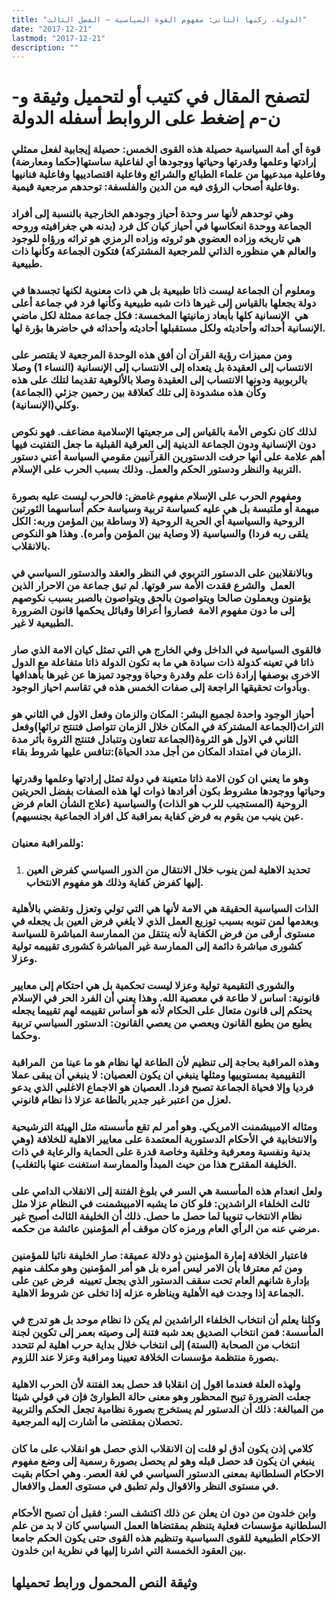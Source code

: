 ```yaml
---
title: "الدولة، ركنها الثاني: مفهوم القوة السياسية – الفصل الثالث"
date: "2017-12-21"
lastmod: "2017-12-21"
description: ""
---
```

# **لتصفح المقال في كتيب أو لتحميل وثيقة و-ن-م إضغط على الروابط أسفله** **الدولة**

### قوة أي أمة السياسية حصيلة هذه القوى الخمس: حصيلة إيجابية لفعل ممثلي إرادتها وعلمها وقدرتها وحياتها ووجودها أي لفاعلية ساستها(حكما ومعارضة) وفاعلية مبدعيها من علماء الطبائع والشرائع وفاعلية اقتصادييها وفاعلية فنانيها وفاعلية أصحاب الرؤى فيه من الدين والفلسفة: توحدهم مرجعية قيمية.

### وهي توحدهم لأنها سر وحدة أحياز وجودهم الخارجية بالنسبة إلى أفراد الجماعة ووحدة انعكاسها في أحياز كيان كل فرد (بدنه هي جغرافيته وروحه هي تاريخه وزاده العضوي هو ثروته وزاده الرمزي هو تراثه ورؤاه للوجود والعالم هي منظوره الذاتي للمرجعية المشتركة) فتكون الجماعة وكأنها ذات طبيعية.

### ومعلوم أن الجماعة ليست ذاتا طبيعية بل هي ذات معنوية لكنها تجسدها في دولة يجعلها بالقياس إلى غيرها ذات شبه طبيعية وكأنها فرد في جماعة أعلى هي  الإنسانية كلها بأبعاد زمانيتها المخمسة: فكل جماعة ممثلة لكل ماضي الإنسانية أحداثه وأحاديثه ولكل مستقبلها أحاديثه وأحداثه في حاضرها بؤرة لها.

### ومن مميزات رؤية القرآن أن أفق هذه الوحدة المرجعية لا يقتصر على الانتساب إلى العقيدة بل يتعداه إلى الانتساب إلى الإنسانية (النساء 1) وصلا بالربوبية ودونها الانتساب إلى العقيدة وصلا بالألوهية تقديما لتلك على هذه وكأن هذه مشدودة إلى تلك كعلاقة بين رحمين جزئي (الجماعة) وكلي(الإنسانية).

### لذلك كان نكوص الأمة بالقياس إلى مرجعيتها الإسلامية مضاعف. فهو نكوص دون الإنسانية ودون الجماعة الدينية إلى العرقية القبلية ما جعل التفتيت فيها أهم علامة على أنها حرفت الدستورين القرآنيين مقومي السياسة أعني دستور التربية والنظر ودستور الحكم والعمل. وذلك بسبب الحرب على الإسلام.

### ومفهوم الحرب على الإسلام مفهوم غامض: فالحرب ليست عليه بصورة مبهمة أو ملتبسة بل هي عليه كسياسة تربية وسياسة حكم أساسهما الثورتين الروحية والسياسية أي الحرية الروحية (لا وساطة بين المؤمن وربه: الكل يلقى ربه فردا) والسياسية (لا وصاية بين المؤمن وأمره). وهذا هو النكوص بالانقلاب.

### وبالانقلابين على الدستور التربوي في النظر والعقد والدستور السياسي في العمل  والشرع فقدت الأمة سر قوتها. لم تبق جماعة من الاحرار الذين يؤمنون ويعملون صالحا ويتواصون بالحق ويتواصون بالصبر بسبب نكوصهم إلى ما دون مفهوم الامة  فصاروا أعراقا وقبائل يحكمها قانون الضرورة الطبيعية لا غير.

### فالقوى السياسية في الداخل وفي الخارج هي التي تمثل كيان الامة الذي صار ذاتا في تعينه كدولة ذات سيادة هي ما به تكون الدولة ذاتا متفاعلة مع الدول الاخرى بوصفها إرادة ذات علم وقدرة وحياة ووجود تميزها عن غيرها بأهدافها وبأدوات تحقيقها الراجعة إلى صفات الخمس هذه في تقاسم احياز الوجود.

### أحياز الوجود واحدة لجميع البشر: المكان والزمان وفعل الاول في الثاني هو التراث(الجماعة المشتركة في المكان خلال الزمان تتواصل فتنتج تراثها)وفعل الثاني في الاول هو الثروة(الجماعة تتعاون وتتبادل فتنتج الثروة بأثر مدة الزمان في امتداد المكان من أجل مدد الحياة):تنافس عليها شروط بقاء.

### وهو ما يعني ان كون الامة ذاتا متعينة في دولة تمثل إرادتها وعلمها وقدرتها وحياتها ووجودها مشروط بكون أفرادها ذوات لها هذه الصفات بفضل الحريتين الروحية (المستجيب للرب هو الذات) والسياسية (علاج الشأن العام فرض عين ينيب من يقوم به فرض كفاية بمراقبة كل افراد الجماعية بجنسيهم).

### وللمراقبة معنيان:

1. ### تحديد الاهلية لمن ينوب خلال الانتقال من الدور السياسي كفرض العين إليها كفرض كفاية وذلك هو مفهوم الانتخاب.

### الذات السياسية الحقيقة هي الامة لأنها هي التي تولي وتعزل وتقضي بالأهلية وبعدمها لمن تنوبه بسبب توزيع العمل الذي لا يلغي فرض العين بل يجعله في مستوى أرقى من فرض الكفاية لأنه ينتقل من الممارسة المباشرة للسياسة كشورى مباشرة دائمة إلى الممارسة غير المباشرة كشورى تقييمه تولية وعزلا.

### والشورى التقيمية تولية وعزلا ليست تحكمية بل هي احتكام إلى معايير قانونية: اساس لا طاعة في معصية الله. وهذا يعني أن الفرد الحر في الإسلام يحتكم إلى قانون متعال على الحكام لأنه هو أساس تقييمه لهم تقييما يجعله يطيع من يطيع القانون ويعصي من يعصي القانون: الدستور السياسي تربية وحكما.

### وهذه المراقبة بحاجة إلى تنظيم لأن الطاعة لها نظام هو ما عينا من  المراقبة التقييمية بمستوييها ومثلها ينبغي ان يكون العصيان: لا ينبغي أن يبقى عملا فرديا وإلا فحياة الجماعة تصبح فردا. العصيان هو الاجماع الاغلبي الذي يدعو لعزل من اعتبر غير جدير بالطاعة عزلا ذا نظام قانوني.

### ومثاله الامبيشمنت الامريكي. وهو أمر لم تقع مأسسته مثل الهيئة الترشيحية والانتخابية في الأحكام الدستورية المعتمدة على معايير الاهلية للخلافة (وهي بدنية ونفسية ومعرفية وخلقية وخاصة قدرة على الحماية والرعاية في ذات الخليفة المقترح هذا من حيث المبدأ والممارسة استغنت عنها بالتغلب).

### ولعل انعدام هذه المأسسة هي السر في بلوغ الفتنة إلى الانقلاب الدامي على ثالث الخلفاء الراشدين: فلو كان ما يشبه الامبيشمنت في النظام عزلا مثل نظام الانتخاب تنويبا لما حصل ما حصل. ذلك أن الخليفة الثالث أصبح غير مرضي عنه من الرأي العام ورمزه كان موقف أم المؤمنين عائشة من حكمه.

### فاعتبار الخلافة إمارة المؤمنين ذو دلالة عميقة: صار الخليفة نائبا للمؤمنين ومن ثم معترفا بأن الامر ليس أمره بل هو أمر المؤمنين وهو مكلف منهم بإدارة شانهم العام تحت سقف الدستور الذي يجعل تعيينه  فرض عين على الجماعة إذا وجدت فيه الأهلية ويناظره عزله إذا تخلى عن شروط الاهلية.

### وكلنا يعلم أن انتخاب الخلفاء الراشدين لم يكن ذا نظام موحد بل هو تدرج في المأسسة: فمن انتخاب الصديق بعد شبه فتنة إلى وصيته بعمر إلى تكوين لجنة انتخاب من الصحابة (الستة) إلى انتخاب خلال بداية حرب اهلية لم تتحدد بصورة منتظمة مؤسسات الخلافة تعيينا ومراقبة وعزلا عند اللزوم.

### ولهذه العلة فعندما اقول إن انقلابا قد حصل بعد الفتنة لأن الحرب الاهلية جعلت الضرورة تبيح المحظور وهو معنى حالة الطوارئ فإن في قولي شيئا من المبالغة: ذلك أن الدستور لم يستخرج بصورة نظامية تجعل الحكم والتربية تحصلان بمقتضى ما أشارت إليه المرجعية.

### كلامي إذن يكون أدق لو قلت إن الانقلاب الذي حصل هو انقلاب على ما كان ينبغي ان يكون قد حصل قبله وهو لم يحصل بصورة رسمية إلى وضع مفهوم الاحكام السلطانية بمعنى الدستور السياسي في لغة العصر. وهي احكام بقيت في مستوى النظر والاقوال ولم تطبق في مستوى العمل والافعال.

### وابن خلدون من دون ان يعلن عن ذلك اكتشف السر: فقبل أن تصبح الأحكام السلطانية مؤسسات فعلية يتنظم بمقتضاها العمل السياسي كان لا بد من علم الاحكام الطبيعية للقوى السياسية وتنظيم هذه القوى حتى يكون الحكم جامعا بين العقود الخمسة التي اشرنا إليها في نظرية ابن خلدون.

## وثيقة النص المحمول ورابط تحميلها

###